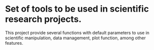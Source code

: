 # Set of tools to be used in scientific research projects.

This project provide several functions with default parameters to use in scientific manipulation, data management, 
plot function, among other features.

